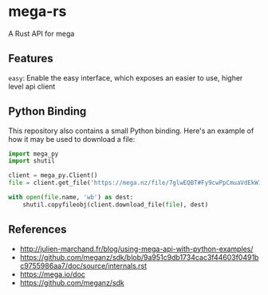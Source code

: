 # mega-rs
A Rust API for mega

## Features
`easy`: Enable the easy interface, which exposes an easier to use, higher level api client

## Python Binding
This repository also contains a small Python binding.
Here's an example of how it may be used to download a file:
```python
import mega_py
import shutil

client = mega_py.Client()
file = client.get_file('https://mega.nz/file/7glwEQBT#Fy9cwPpCmuaVdEkW19qwBLaiMeyufB1kseqisOAxfi8')

with open(file.name, 'wb') as dest:
    shutil.copyfileobj(client.download_file(file), dest)
```

## References
 * http://julien-marchand.fr/blog/using-mega-api-with-python-examples/
 * https://github.com/meganz/sdk/blob/9a951c9db1734cac3f44603f0491bc9755986aa7/doc/source/internals.rst
 * https://mega.io/doc
 * https://github.com/meganz/sdk
